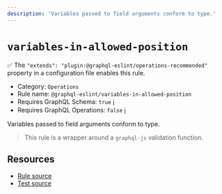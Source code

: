 ```yaml
---
description: 'Variables passed to field arguments conform to type.'
---
```


# `variables-in-allowed-position`

✅ The `"extends": "plugin:@graphql-eslint/operations-recommended"` property in a configuration file
enables this rule.

- Category: `Operations`
- Rule name: `@graphql-eslint/variables-in-allowed-position`
- Requires GraphQL Schema: `true`
  [ℹ️](/docs/getting-started#extended-linting-rules-with-graphql-schema)
- Requires GraphQL Operations: `false`
  [ℹ️](/docs/getting-started#extended-linting-rules-with-siblings-operations)

Variables passed to field arguments conform to type.

> This rule is a wrapper around a `graphql-js` validation function.

## Resources

- [Rule source](https://github.com/graphql/graphql-js/blob/main/src/validation/rules/VariablesInAllowedPositionRule.ts)
- [Test source](https://github.com/graphql/graphql-js/tree/main/src/validation/__tests__/VariablesInAllowedPositionRule-test.ts)
